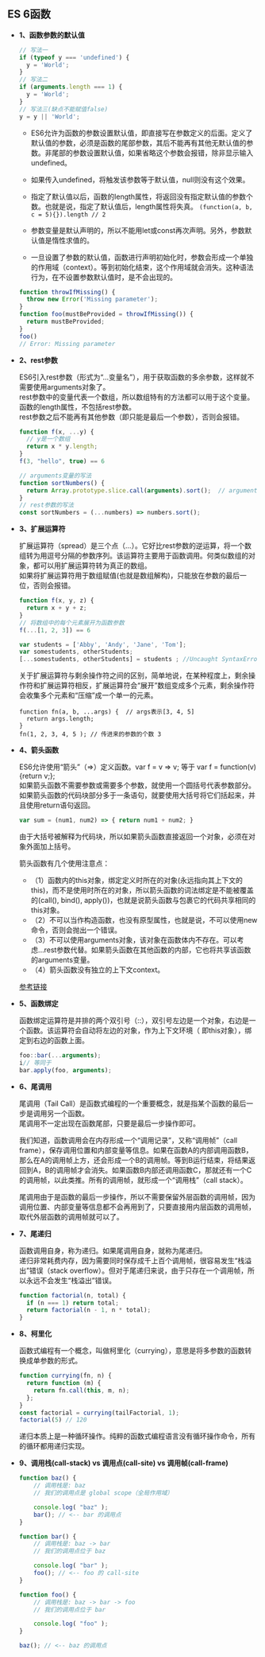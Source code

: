 ## ES 6函数

* **1、函数参数的默认值**

  ```js
  // 写法一
  if (typeof y === 'undefined') {
    y = 'World';
  }
  // 写法二
  if (arguments.length === 1) {
    y = 'World';
  }
  // 写法三(缺点不能赋值false)
  y = y || 'World';
  ```
  
  - ES6允许为函数的参数设置默认值，即直接写在参数定义的后面。定义了默认值的参数，必须是函数的尾部参数，其后不能再有其他无默认值的参数。非尾部的参数设置默认值，如果省略这个参数会报错，除非显示输入undefined。  

  - 如果传入undefined，将触发该参数等于默认值，null则没有这个效果。
  
  - 指定了默认值以后，函数的length属性，将返回没有指定默认值的参数个数。也就是说，指定了默认值后，length属性将失真。 `(function(a, b, c = 5){}).length // 2  `

  - 参数变量是默认声明的，所以不能用let或const再次声明。另外，参数默认值是惰性求值的。

  - 一旦设置了参数的默认值，函数进行声明初始化时，参数会形成一个单独的作用域（context）。等到初始化结束，这个作用域就会消失。这种语法行为，在不设置参数默认值时，是不会出现的。

  ```js
  function throwIfMissing() {
    throw new Error('Missing parameter');
  }
  function foo(mustBeProvided = throwIfMissing()) {
    return mustBeProvided;
  }
  foo()
  // Error: Missing parameter
  ```
  
* **2、rest参数**  

  ES6引入rest参数（形式为“...变量名”），用于获取函数的多余参数，这样就不需要使用arguments对象了。  
  rest参数中的变量代表一个数组，所以数组特有的方法都可以用于这个变量。函数的length属性，不包括rest参数。  
  rest参数之后不能再有其他参数（即只能是最后一个参数），否则会报错。  
  ```js
  function f(x, ...y) {
    // y是一个数组
    return x * y.length;
  }
  f(3, "hello", true) == 6

  // arguments变量的写法
  function sortNumbers() {
    return Array.prototype.slice.call(arguments).sort();  // arguments对象不是数组，需要转换
  }
  // rest参数的写法
  const sortNumbers = (...numbers) => numbers.sort();
  ```

* **3、扩展运算符**  

  扩展运算符（spread）是三个点（...）。它好比rest参数的逆运算，将一个数组转为用逗号分隔的参数序列。该运算符主要用于函数调用。何类似数组的对象，都可以用扩展运算符转为真正的数组。  
  如果将扩展运算符用于数组赋值(也就是数组解构)，只能放在参数的最后一位，否则会报错。 
  ```js
  function f(x, y, z) {
    return x + y + z;
  }
  // 将数组中的每个元素展开为函数参数
  f(...[1, 2, 3]) == 6

  var students = ['Abby', 'Andy', 'Jane', 'Tom'];
  var somestudents, otherStudents;
  [...somestudents, otherStudents] = students ; //Uncaught SyntaxError: Rest element must be last element
  ```

  关于扩展运算符与剩余操作符之间的区别，简单地说，在某种程度上，剩余操作符和扩展运算符相反，扩展运算符会“展开”数组变成多个元素，剩余操作符会收集多个元素和“压缩”成一个单一的元素。
  ```
  function fn(a, b, ...args) {  // args表示[3, 4, 5]
    return args.length;
  }
  fn(1, 2, 3, 4, 5 ); // 传进来的参数的个数 3
  ```
  
* **4、箭头函数**  

  ES6允许使用“箭头”（=>）定义函数。var f = v => v;  等于 var f = function(v) {return v;};  
  如果箭头函数不需要参数或需要多个参数，就使用一个圆括号代表参数部分。  
  如果箭头函数的代码块部分多于一条语句，就要使用大括号将它们括起来，并且使用return语句返回。  
  ```js
  var sum = (num1, num2) => { return num1 + num2; }  
  ```
  由于大括号被解释为代码块，所以如果箭头函数直接返回一个对象，必须在对象外面加上括号。  
  
  箭头函数有几个使用注意点：  
  - （1）函数内的this对象，绑定定义时所在的对象(永远指向其上下文的this)，而不是使用时所在的对象，所以箭头函数的词法绑定是不能被覆盖的(call(), bind(), apply())，也就是说箭头函数与包裹它的代码共享相同的this对象。
  - （2）不可以当作构造函数，也没有原型属性，也就是说，不可以使用new命令，否则会抛出一个错误。
  - （3）不可以使用arguments对象，该对象在函数体内不存在。可以考虑...rest参数代替。如果箭头函数在其他函数的内部，它也将共享该函数的arguments变量。
  - （4）箭头函数没有独立的上下文context。

  [参考链接](https://developer.mozilla.org/zh-CN/docs/Web/JavaScript/Reference/Functions/Arrow_functions)
  
* **5、函数绑定**  

  函数绑定运算符是并排的两个双引号（::），双引号左边是一个对象，右边是一个函数。该运算符会自动将左边的对象，作为上下文环境（   即this对象），绑定到右边的函数上面。  
  ```js
  foo::bar(...arguments);
  i// 等同于
  bar.apply(foo, arguments);
  ```
  
* **6、尾调用**  

  尾调用（Tail Call）是函数式编程的一个重要概念，就是指某个函数的最后一步是调用另一个函数。  
  尾调用不一定出现在函数尾部，只要是最后一步操作即可。  

  我们知道，函数调用会在内存形成一个“调用记录”，又称“调用帧”（call frame），保存调用位置和内部变量等信息。如果在函数A的内部调用函数B，那么在A的调用帧上方，还会形成一个B的调用帧。等到B运行结束，将结果返回到A，B的调用帧才会消失。如果函数B内部还调用函数C，那就还有一个C的调用帧，以此类推。所有的调用帧，就形成一个“调用栈”（call stack）。  
    
  尾调用由于是函数的最后一步操作，所以不需要保留外层函数的调用帧，因为调用位置、内部变量等信息都不会再用到了，只要直接用内层函数的调用帧，取代外层函数的调用帧就可以了。  
  
* **7、尾递归**  

  函数调用自身，称为递归。如果尾调用自身，就称为尾递归。  
  递归非常耗费内存，因为需要同时保存成千上百个调用帧，很容易发生“栈溢出”错误（stack overflow）。但对于尾递归来说，由于只存在一个调用帧，所以永远不会发生“栈溢出”错误。  
  
  ```js
  function factorial(n, total) {
    if (n === 1) return total;
    return factorial(n - 1, n * total);
  }
  ```
  
* **8、柯里化** 

  函数式编程有一个概念，叫做柯里化（currying），意思是将多参数的函数转换成单参数的形式。  
  ```js
  function currying(fn, n) {
    return function (m) {
      return fn.call(this, m, n);
    };
  }
  const factorial = currying(tailFactorial, 1);
  factorial(5) // 120
  ```
  递归本质上是一种循环操作。纯粹的函数式编程语言没有循环操作命令，所有的循环都用递归实现。

* **9、调用栈(call-stack) vs 调用点(call-site) vs 调用帧(call-frame)**
  ```js
  function baz() {
      // 调用栈是: baz
      // 我们的调用点是 global scope（全局作用域）

      console.log( "baz" );
      bar(); // <-- bar 的调用点
  }

  function bar() {
      // 调用栈是: baz -> bar
      // 我们的调用点位于 baz

      console.log( "bar" );
      foo(); // <-- foo 的 call-site
  }

  function foo() {
      // 调用栈是: baz -> bar -> foo
      // 我们的调用点位于 bar

      console.log( "foo" );
  }

  baz(); // <-- baz 的调用点

  ```

